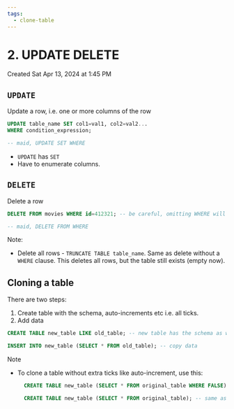 ```yaml
---
tags:
  - clone-table
---
```

# 2. UPDATE DELETE
Created Sat Apr 13, 2024 at 1:45 PM

## `UPDATE`
Update a row, i.e. one or more columns of the row
```sql
UPDATE table_name SET col1=val1, col2=val2...
WHERE condition_expression;

-- maid, UPDATE SET WHERE
```
- `UPDATE` has `SET`
- Have to enumerate columns.
## `DELETE`
Delete a row
```sql
DELETE FROM movies WHERE id=412321; -- be careful, omitting WHERE will delete all rows

-- maid, DELETE FROM WHERE
```

Note:
- Delete all rows - `TRUNCATE TABLE table_name`. Same as delete without a `WHERE` clause. This deletes all rows, but the table still exists (empty now).
## Cloning a table
There are two steps:
1. Create table with the schema, auto-increments etc i.e. all ticks.
2. Add data
```sql
CREATE TABLE new_table LIKE old_table; -- new table has the schema as well as other setup copied

INSERT INTO new_table (SELECT * FROM old_table); -- copy data
```

Note
- To clone a table without extra ticks like auto-increment, use this:
  ```sql
	CREATE TABLE new_table (SELECT * FROM original_table WHERE FALSE); -- clone table, empty, only column types copied

	CREATE TABLE new_table (SELECT * FROM original_table); -- same as above, but with data
	```
